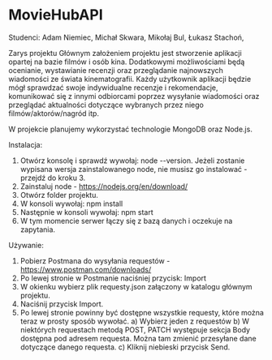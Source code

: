 # MovieHubAPI
Studenci:
Adam Niemiec,
Michał Skwara,
Mikołaj Bul,
Łukasz Stachoń,

Zarys projektu
Głównym założeniem projektu jest stworzenie aplikacji opartej na bazie filmów i osób kina.
Dodatkowymi możliwościami będą ocenianie, wystawianie recenzji oraz przeglądanie najnowszych wiadomości ze świata kinematografii. Każdy użytkownik aplikacji będzie mógł sprawdzać swoje indywidualne recenzje i rekomendacje, komunikować się z innymi odbiorcami poprzez wysyłanie wiadomości oraz przeglądać aktualności dotyczące wybranych przez niego filmów/aktorów/nagród itp.

W projekcie planujemy wykorzystać technologie MongoDB oraz Node.js.

Instalacja:
1. Otwórz konsolę i sprawdź wywołaj: node --version. Jeżeli zostanie wypisana wersja zainstalowanego node, nie musisz go instalować - przejdź do kroku 3.
2. Zainstaluj node - https://nodejs.org/en/download/
3. Otwórz folder projektu.
4. W konsoli wywołaj: npm install
5. Następnie w konsoli wywołaj: npm start
6. W tym momencie serwer łączy się z bazą danych i oczekuje na zapytania.

Używanie:
1. Pobierz Postmana do wysyłania requestów - https://www.postman.com/downloads/
2. Po lewej stronie w Postmanie naciśniej przycisk: Import
3. W okienku wybierz plik requesty.json załączony w katalogu głównym projektu.
4. Naciśnij przycisk Import.
5. Po lewej stronie powinny być dostępne wszystkie requesty, które można teraz w prosty sposób wywołać.
  a) Wybierz jeden z requestów
  b) W niektórych requestach metodą POST, PATCH występuje sekcja Body dostępna pod adresem requesta. Można tam zmienić przesyłane dane dotyczące danego requesta.
  c) Kliknij niebieski przycisk Send.
